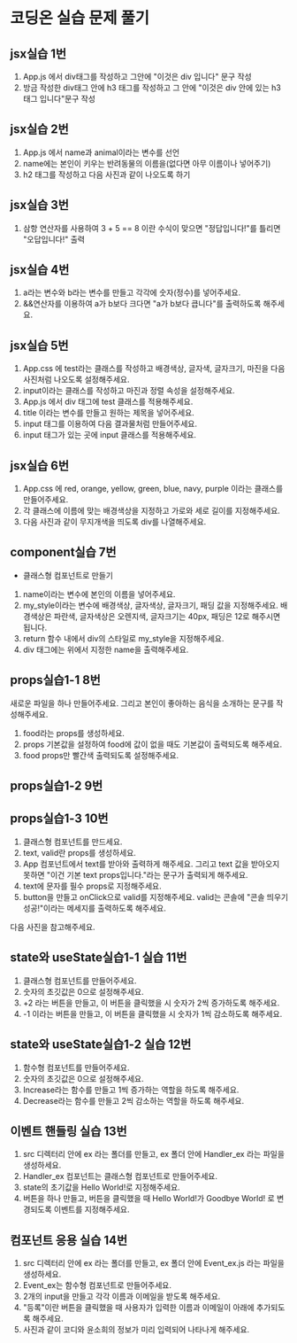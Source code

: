 # 코딩온 실습 문제 풀기

## jsx실습 1번

1.  App.js 에서 div태그를 작성하고 그안에 "이것은 div 입니다" 문구 작성
2.  방금 작성한 div태그 안에 h3 태그를 작성하고 그 안에 "이것은 div 안에 있는 h3 태그 입니다"문구 작성

## jsx실습 2번

1.  App.js 에서 name과 animal이라는 변수를 선언
2.  name에는 본인이 키우는 반려동물의 이름을(없다면 아무 이름이나 넣어주기)
3.  h2 태그를 작성하고 다음 사진과 같이 나오도록 하기

## jsx실습 3번

1.  삼항 연산자를 사용하여 3 + 5 == 8 이란 수식이 맞으면 "정답입니다!"를 틀리면 "오답입니다!" 출력

## jsx실습 4번

1.  a라는 변수와 b라는 변수를 만들고 각각에 숫자(정수)를 넣어주세요.
2.  &&연산자를 이용하여 a가 b보다 크다면 "a가 b보다 큽니다"를 출력하도록 해주세요.

## jsx실습 5번

1.  App.css 에 test라는 클래스를 작성하고 배경색상, 글자색, 글자크기, 마진을 다음 사진처럼 나오도록 설정해주세요.
2.  input이라는 클래스를 작성하고 마진과 정렬 속성을 설정해주세요.
3.  App.js 에서 div 태그에 test 클래스를 적용해주세요.
4.  title 이라는 변수를 만들고 원하는 제목을 넣어주세요.
5.  input 태그를 이용하여 다음 결과물처럼 만들어주세요.
6.  input 태그가 있는 곳에 input 클래스를 적용해주세요.

## jsx실습 6번

1. App.css 에 red, orange, yellow, green, blue, navy, purple 이라는 클래스를 만들어주세요.
2. 각 클래스에 이름에 맞는 배경색상을 지정하고 가로와 세로 길이를 지정해주세요.
3. 다음 사진과 같이 무지개색을 띄도록 div를 나열해주세요.

## component실습 7번

- 클래스형 컴포넌트로 만들기

1. name이라는 변수에 본인의 이름을 넣어주세요.
2. my_style이라는 변수에 배경색상, 글자색상, 글자크기, 패딩 값을 지정해주세요.
   배경색상은 파란색, 글자색상은 오렌지색, 글자크기는 40px, 패딩은 12로 해주시면 됩니다.
3. return 함수 내에서 div의 스타일로 my_style을 지정해주세요.
4. div 태그에는 위에서 지정한 name을 출력해주세요.

## props실습1-1 8번

새로운 파일을 하나 만들어주세요. 그리고 본인이 좋아하는 음식을 소개하는 문구를 작성해주세요.

1. food라는 props를 생성하세요.
2. props 기본값을 설정하여 food에 값이 없을 때도 기본값이 출력되도록 해주세요.
3. food props만 빨간색 출력되도록 설정해주세요.

## props실습1-2 9번

## props실습1-3 10번

1. 클래스형 컴포넌트를 만드세요.
2. text, valid란 props를 생성하세요.
3. App 컴포넌트에서 text를 받아와 출력하게 해주세요.
   그리고 text 값을 받아오지 못하면 "이건 기본 text props입니다."라는 문구가
   출력되게 해주세요.
4. text에 문자를 필수 props로 지정해주세요.
5. button을 만들고 onClick으로 valid를 지정해주세요.
   valid는 콘솔에 "콘솔 띄우기 성공!"이라는 메세지를 출력하도록 해주세요.

다음 사진을 참고해주세요.

## state와 useState실습1-1 실습 11번

1. 클래스형 컴포넌트를 만들어주세요.
2. 숫자의 초깃값은 0으로 설정해주세요.
3. +2 라는 버튼을 만들고, 이 버튼을 클릭했을 시 숫자가 2씩 증가하도록 해주세요.
4. -1 이라는 버튼을 만들고, 이 버튼을 클릭했을 시 숫자가 1씩 감소하도록 해주세요.

## state와 useState실습1-2 실습 12번

1. 함수형 컴포넌트를 만들어주세요.
2. 숫자의 초깃값은 0으로 설정해주세요.
3. Increase라는 함수를 만들고 1씩 증가하는 역할을 하도록 해주세요.
4. Decrease라는 함수를 만들고 2씩 감소하는 역할을 하도록 해주세요.

## 이벤트 핸들링 실습 13번

1. src 디렉터리 안에 ex 라는 폴더를 만들고, ex 폴더 안에 Handler_ex 라는 파일을 생성하세요.
2. Handler_ex 컴포넌트는 클래스형 컴포넌트로 만들어주세요.
3. state의 초기값을 Hello World!로 지정해주세요.
4. 버튼을 하나 만들고, 버튼을 클릭했을 때 Hello World!가 Goodbye World! 로 변경되도록 이벤트를 지정해주세요.

## 컴포넌트 응용 실습 14번

1. src 디렉터리 안에 ex 라는 폴더를 만들고, ex 폴더 안에 Event_ex.js 라는 파일을 생성하세요.
2. Event_ex는 함수형 컴포넌트로 만들어주세요.
3. 2개의 input을 만들고 각각 이름과 이메일을 받도록 해주세요.
4. "등록"이란 버튼을 클릭했을 때 사용자가 입력한 이름과 이메일이 아래에 추가되도록 해주세요.
5. 사진과 같이 코디와 윤소희의 정보가 미리 입력되어 나타나게 해주세요.
